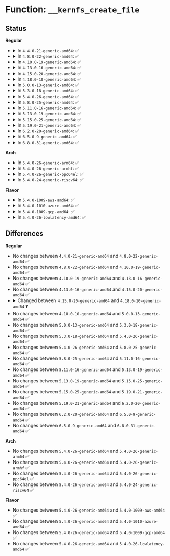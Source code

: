 # Function: <code>__kernfs_create_file</code>

## Status
<b>Regular</b>
<ul>
<li>
<details>
<summary>In <code>4.4.0-21-generic-amd64</code>: ✅</summary>

```c
struct kernfs_node * __kernfs_create_file(struct kernfs_node * parent, const char * name, umode_t mode, loff_t size, const struct kernfs_ops * ops, void * priv, const void * ns, struct lock_class_key * key)
```

```json
{
  "name": "__kernfs_create_file",
  "collision_type": "Unique Global",
  "inline_type": "No",
  "funcs": [
    {
      "addr": 18446744071581515984,
      "name": "__kernfs_create_file",
      "external": true,
      "loc": "fs/kernfs/file.c:908",
      "file": "fs/kernfs/file.c",
      "inline": "seen, unknown",
      "caller_inline": [],
      "caller_func": [
        "kernel/cgroup.c:cgroup_addrm_files",
        "fs/sysfs/file.c:sysfs_add_file_mode_ns"
      ]
    }
  ],
  "symbols": [
    {
      "addr": 18446744071581515984,
      "name": "__kernfs_create_file",
      "section": ".text",
      "bind": "STB_GLOBAL",
      "size": 142
    }
  ]
}
```
</details>
</li>
<li>
<details>
<summary>In <code>4.8.0-22-generic-amd64</code>: ✅</summary>

```c
struct kernfs_node * __kernfs_create_file(struct kernfs_node * parent, const char * name, umode_t mode, loff_t size, const struct kernfs_ops * ops, void * priv, const void * ns, struct lock_class_key * key)
```

```json
{
  "name": "__kernfs_create_file",
  "collision_type": "Unique Global",
  "inline_type": "No",
  "funcs": [
    {
      "addr": 18446744071581701872,
      "name": "__kernfs_create_file",
      "external": true,
      "loc": "fs/kernfs/file.c:929",
      "file": "fs/kernfs/file.c",
      "inline": "seen, unknown",
      "caller_inline": [],
      "caller_func": [
        "kernel/cgroup.c:cgroup_addrm_files",
        "fs/sysfs/file.c:sysfs_add_file_mode_ns"
      ]
    }
  ],
  "symbols": [
    {
      "addr": 18446744071581701872,
      "name": "__kernfs_create_file",
      "section": ".text",
      "bind": "STB_GLOBAL",
      "size": 141
    }
  ]
}
```
</details>
</li>
<li>
<details>
<summary>In <code>4.10.0-19-generic-amd64</code>: ✅</summary>

```c
struct kernfs_node * __kernfs_create_file(struct kernfs_node * parent, const char * name, umode_t mode, loff_t size, const struct kernfs_ops * ops, void * priv, const void * ns, struct lock_class_key * key)
```

```json
{
  "name": "__kernfs_create_file",
  "collision_type": "Unique Global",
  "inline_type": "No",
  "funcs": [
    {
      "addr": 18446744071581789744,
      "name": "__kernfs_create_file",
      "external": true,
      "loc": "fs/kernfs/file.c:930",
      "file": "fs/kernfs/file.c",
      "inline": "seen, unknown",
      "caller_inline": [],
      "caller_func": [
        "kernel/cgroup.c:cgroup_addrm_files",
        "fs/sysfs/file.c:sysfs_add_file_mode_ns"
      ]
    }
  ],
  "symbols": [
    {
      "addr": 18446744071581789744,
      "name": "__kernfs_create_file",
      "section": ".text",
      "bind": "STB_GLOBAL",
      "size": 141
    }
  ]
}
```
</details>
</li>
<li>
<details>
<summary>In <code>4.13.0-16-generic-amd64</code>: ✅</summary>

```c
struct kernfs_node * __kernfs_create_file(struct kernfs_node * parent, const char * name, umode_t mode, loff_t size, const struct kernfs_ops * ops, void * priv, const void * ns, struct lock_class_key * key)
```

```json
{
  "name": "__kernfs_create_file",
  "collision_type": "Unique Global",
  "inline_type": "No",
  "funcs": [
    {
      "addr": 18446744071581844704,
      "name": "__kernfs_create_file",
      "external": true,
      "loc": "fs/kernfs/file.c:976",
      "file": "fs/kernfs/file.c",
      "inline": "seen, unknown",
      "caller_inline": [],
      "caller_func": [
        "arch/x86/kernel/cpu/intel_rdt_rdtgroup.c:mkdir_mondata_subdir",
        "arch/x86/kernel/cpu/intel_rdt_rdtgroup.c:rdtgroup_add_files",
        "kernel/cgroup/cgroup.c:cgroup_addrm_files",
        "fs/sysfs/file.c:sysfs_add_file_mode_ns"
      ]
    }
  ],
  "symbols": [
    {
      "addr": 18446744071581844704,
      "name": "__kernfs_create_file",
      "section": ".text",
      "bind": "STB_GLOBAL",
      "size": 180
    }
  ]
}
```
</details>
</li>
<li>
<details>
<summary>In <code>4.15.0-20-generic-amd64</code>: ✅</summary>

```c
struct kernfs_node * __kernfs_create_file(struct kernfs_node * parent, const char * name, umode_t mode, loff_t size, const struct kernfs_ops * ops, void * priv, const void * ns, struct lock_class_key * key)
```

```json
{
  "name": "__kernfs_create_file",
  "collision_type": "Unique Global",
  "inline_type": "No",
  "funcs": [
    {
      "addr": 18446744071581994512,
      "name": "__kernfs_create_file",
      "external": true,
      "loc": "fs/kernfs/file.c:976",
      "file": "fs/kernfs/file.c",
      "inline": "seen, unknown",
      "caller_inline": [],
      "caller_func": [
        "arch/x86/kernel/cpu/intel_rdt_rdtgroup.c:mkdir_mondata_subdir",
        "arch/x86/kernel/cpu/intel_rdt_rdtgroup.c:rdtgroup_add_files",
        "kernel/cgroup/cgroup.c:cgroup_addrm_files",
        "fs/sysfs/file.c:sysfs_add_file_mode_ns"
      ]
    }
  ],
  "symbols": [
    {
      "addr": 18446744071581994512,
      "name": "__kernfs_create_file",
      "section": ".text",
      "bind": "STB_GLOBAL",
      "size": 180
    }
  ]
}
```
</details>
</li>
<li>
<details>
<summary>In <code>4.18.0-10-generic-amd64</code>: ✅</summary>

```c
struct kernfs_node * __kernfs_create_file(struct kernfs_node * parent, const char * name, umode_t mode, kuid_t uid, kgid_t gid, loff_t size, const struct kernfs_ops * ops, void * priv, const void * ns, struct lock_class_key * key)
```

```json
{
  "name": "__kernfs_create_file",
  "collision_type": "Unique Global",
  "inline_type": "No",
  "funcs": [
    {
      "addr": 18446744071582182128,
      "name": "__kernfs_create_file",
      "external": true,
      "loc": "fs/kernfs/file.c:978",
      "file": "fs/kernfs/file.c",
      "inline": "seen, unknown",
      "caller_inline": [],
      "caller_func": [
        "arch/x86/kernel/cpu/intel_rdt_rdtgroup.c:mkdir_mondata_subdir",
        "arch/x86/kernel/cpu/intel_rdt_rdtgroup.c:rdtgroup_add_files",
        "kernel/cgroup/cgroup.c:cgroup_addrm_files",
        "fs/sysfs/file.c:sysfs_add_file_mode_ns"
      ]
    }
  ],
  "symbols": [
    {
      "addr": 18446744071582182128,
      "name": "__kernfs_create_file",
      "section": ".text",
      "bind": "STB_GLOBAL",
      "size": 177
    }
  ]
}
```
</details>
</li>
<li>
<details>
<summary>In <code>5.0.0-13-generic-amd64</code>: ✅</summary>

```c
struct kernfs_node * __kernfs_create_file(struct kernfs_node * parent, const char * name, umode_t mode, kuid_t uid, kgid_t gid, loff_t size, const struct kernfs_ops * ops, void * priv, const void * ns, struct lock_class_key * key)
```

```json
{
  "name": "__kernfs_create_file",
  "collision_type": "Unique Global",
  "inline_type": "No",
  "funcs": [
    {
      "addr": 18446744071582277280,
      "name": "__kernfs_create_file",
      "external": true,
      "loc": "fs/kernfs/file.c:977",
      "file": "fs/kernfs/file.c",
      "inline": "seen, unknown",
      "caller_inline": [],
      "caller_func": [
        "arch/x86/kernel/cpu/resctrl/rdtgroup.c:mkdir_mondata_subdir",
        "arch/x86/kernel/cpu/resctrl/rdtgroup.c:rdtgroup_add_files",
        "kernel/cgroup/cgroup.c:cgroup_addrm_files",
        "fs/sysfs/file.c:sysfs_add_file_mode_ns"
      ]
    }
  ],
  "symbols": [
    {
      "addr": 18446744071582277280,
      "name": "__kernfs_create_file",
      "section": ".text",
      "bind": "STB_GLOBAL",
      "size": 177
    }
  ]
}
```
</details>
</li>
<li>
<details>
<summary>In <code>5.3.0-18-generic-amd64</code>: ✅</summary>

```c
struct kernfs_node * __kernfs_create_file(struct kernfs_node * parent, const char * name, umode_t mode, kuid_t uid, kgid_t gid, loff_t size, const struct kernfs_ops * ops, void * priv, const void * ns, struct lock_class_key * key)
```

```json
{
  "name": "__kernfs_create_file",
  "collision_type": "Unique Global",
  "inline_type": "No",
  "funcs": [
    {
      "addr": 18446744071582441904,
      "name": "__kernfs_create_file",
      "external": true,
      "loc": "fs/kernfs/file.c:987",
      "file": "fs/kernfs/file.c",
      "inline": "seen, unknown",
      "caller_inline": [],
      "caller_func": [
        "arch/x86/kernel/cpu/resctrl/rdtgroup.c:mkdir_mondata_subdir",
        "arch/x86/kernel/cpu/resctrl/rdtgroup.c:rdtgroup_add_files",
        "kernel/cgroup/cgroup.c:cgroup_addrm_files",
        "fs/sysfs/file.c:sysfs_add_file_mode_ns"
      ]
    }
  ],
  "symbols": [
    {
      "addr": 18446744071582441904,
      "name": "__kernfs_create_file",
      "section": ".text",
      "bind": "STB_GLOBAL",
      "size": 181
    }
  ]
}
```
</details>
</li>
<li>
<details>
<summary>In <code>5.4.0-26-generic-amd64</code>: ✅</summary>

```c
struct kernfs_node * __kernfs_create_file(struct kernfs_node * parent, const char * name, umode_t mode, kuid_t uid, kgid_t gid, loff_t size, const struct kernfs_ops * ops, void * priv, const void * ns, struct lock_class_key * key)
```

```json
{
  "name": "__kernfs_create_file",
  "collision_type": "Unique Global",
  "inline_type": "No",
  "funcs": [
    {
      "addr": 18446744071582540656,
      "name": "__kernfs_create_file",
      "external": true,
      "loc": "fs/kernfs/file.c:987",
      "file": "fs/kernfs/file.c",
      "inline": "seen, unknown",
      "caller_inline": [],
      "caller_func": [
        "arch/x86/kernel/cpu/resctrl/rdtgroup.c:mkdir_mondata_subdir",
        "arch/x86/kernel/cpu/resctrl/rdtgroup.c:rdtgroup_add_files",
        "kernel/cgroup/cgroup.c:cgroup_addrm_files",
        "fs/sysfs/file.c:sysfs_add_file_mode_ns"
      ]
    }
  ],
  "symbols": [
    {
      "addr": 18446744071582540656,
      "name": "__kernfs_create_file",
      "section": ".text",
      "bind": "STB_GLOBAL",
      "size": 181
    }
  ]
}
```
</details>
</li>
<li>
<details>
<summary>In <code>5.8.0-25-generic-amd64</code>: ✅</summary>

```c
struct kernfs_node * __kernfs_create_file(struct kernfs_node * parent, const char * name, umode_t mode, kuid_t uid, kgid_t gid, loff_t size, const struct kernfs_ops * ops, void * priv, const void * ns, struct lock_class_key * key)
```

```json
{
  "name": "__kernfs_create_file",
  "collision_type": "Unique Global",
  "inline_type": "No",
  "funcs": [
    {
      "addr": 18446744071582846832,
      "name": "__kernfs_create_file",
      "external": true,
      "loc": "fs/kernfs/file.c:987",
      "file": "fs/kernfs/file.c",
      "inline": "seen, unknown",
      "caller_inline": [],
      "caller_func": [
        "arch/x86/kernel/cpu/resctrl/rdtgroup.c:mkdir_mondata_subdir",
        "arch/x86/kernel/cpu/resctrl/rdtgroup.c:rdtgroup_add_files",
        "kernel/cgroup/cgroup.c:cgroup_add_file",
        "fs/sysfs/file.c:sysfs_add_file_mode_ns"
      ]
    }
  ],
  "symbols": [
    {
      "addr": 18446744071582846832,
      "name": "__kernfs_create_file",
      "section": ".text",
      "bind": "STB_GLOBAL",
      "size": 181
    }
  ]
}
```
</details>
</li>
<li>
<details>
<summary>In <code>5.11.0-16-generic-amd64</code>: ✅</summary>

```c
struct kernfs_node * __kernfs_create_file(struct kernfs_node * parent, const char * name, umode_t mode, kuid_t uid, kgid_t gid, loff_t size, const struct kernfs_ops * ops, void * priv, const void * ns, struct lock_class_key * key)
```

```json
{
  "name": "__kernfs_create_file",
  "collision_type": "Unique Global",
  "inline_type": "No",
  "funcs": [
    {
      "addr": 18446744071582919552,
      "name": "__kernfs_create_file",
      "external": true,
      "loc": "fs/kernfs/file.c:971",
      "file": "fs/kernfs/file.c",
      "inline": "seen, unknown",
      "caller_inline": [],
      "caller_func": [
        "arch/x86/kernel/cpu/resctrl/rdtgroup.c:mkdir_mondata_subdir",
        "arch/x86/kernel/cpu/resctrl/rdtgroup.c:rdtgroup_add_files",
        "kernel/cgroup/cgroup.c:cgroup_add_file",
        "fs/sysfs/file.c:sysfs_add_file_mode_ns"
      ]
    }
  ],
  "symbols": [
    {
      "addr": 18446744071582919552,
      "name": "__kernfs_create_file",
      "section": ".text",
      "bind": "STB_GLOBAL",
      "size": 181
    }
  ]
}
```
</details>
</li>
<li>
<details>
<summary>In <code>5.13.0-19-generic-amd64</code>: ✅</summary>

```c
struct kernfs_node * __kernfs_create_file(struct kernfs_node * parent, const char * name, umode_t mode, kuid_t uid, kgid_t gid, loff_t size, const struct kernfs_ops * ops, void * priv, const void * ns, struct lock_class_key * key)
```

```json
{
  "name": "__kernfs_create_file",
  "collision_type": "Unique Global",
  "inline_type": "No",
  "funcs": [
    {
      "addr": 18446744071582947216,
      "name": "__kernfs_create_file",
      "external": true,
      "loc": "fs/kernfs/file.c:971",
      "file": "fs/kernfs/file.c",
      "inline": "seen, unknown",
      "caller_inline": [],
      "caller_func": [
        "arch/x86/kernel/cpu/resctrl/rdtgroup.c:mkdir_mondata_subdir",
        "arch/x86/kernel/cpu/resctrl/rdtgroup.c:rdtgroup_add_files",
        "kernel/cgroup/cgroup.c:cgroup_addrm_files",
        "fs/sysfs/file.c:sysfs_add_file_mode_ns"
      ]
    }
  ],
  "symbols": [
    {
      "addr": 18446744071582947216,
      "name": "__kernfs_create_file",
      "section": ".text",
      "bind": "STB_GLOBAL",
      "size": 181
    }
  ]
}
```
</details>
</li>
<li>
<details>
<summary>In <code>5.15.0-25-generic-amd64</code>: ✅</summary>

```c
struct kernfs_node * __kernfs_create_file(struct kernfs_node * parent, const char * name, umode_t mode, kuid_t uid, kgid_t gid, loff_t size, const struct kernfs_ops * ops, void * priv, const void * ns, struct lock_class_key * key)
```

```json
{
  "name": "__kernfs_create_file",
  "collision_type": "Unique Global",
  "inline_type": "No",
  "funcs": [
    {
      "addr": 18446744071583282432,
      "name": "__kernfs_create_file",
      "external": true,
      "loc": "fs/kernfs/file.c:971",
      "file": "fs/kernfs/file.c",
      "inline": "seen, unknown",
      "caller_inline": [],
      "caller_func": [
        "arch/x86/kernel/cpu/resctrl/rdtgroup.c:mkdir_mondata_subdir",
        "arch/x86/kernel/cpu/resctrl/rdtgroup.c:rdtgroup_add_files",
        "kernel/cgroup/cgroup.c:cgroup_addrm_files",
        "fs/sysfs/file.c:sysfs_add_file_mode_ns"
      ]
    }
  ],
  "symbols": [
    {
      "addr": 18446744071583282432,
      "name": "__kernfs_create_file",
      "section": ".text",
      "bind": "STB_GLOBAL",
      "size": 181
    }
  ]
}
```
</details>
</li>
<li>
<details>
<summary>In <code>5.19.0-21-generic-amd64</code>: ✅</summary>

```c
struct kernfs_node * __kernfs_create_file(struct kernfs_node * parent, const char * name, umode_t mode, kuid_t uid, kgid_t gid, loff_t size, const struct kernfs_ops * ops, void * priv, const void * ns, struct lock_class_key * key)
```

```json
{
  "name": "__kernfs_create_file",
  "collision_type": "Unique Global",
  "inline_type": "No",
  "funcs": [
    {
      "addr": 18446744071583786912,
      "name": "__kernfs_create_file",
      "external": true,
      "loc": "fs/kernfs/file.c:973",
      "file": "fs/kernfs/file.c",
      "inline": "seen, unknown",
      "caller_inline": [],
      "caller_func": [
        "arch/x86/kernel/cpu/resctrl/rdtgroup.c:mkdir_mondata_subdir",
        "arch/x86/kernel/cpu/resctrl/rdtgroup.c:rdtgroup_add_files",
        "kernel/cgroup/cgroup.c:cgroup_addrm_files",
        "fs/sysfs/file.c:sysfs_add_bin_file_mode_ns",
        "fs/sysfs/file.c:sysfs_add_file_mode_ns"
      ]
    }
  ],
  "symbols": [
    {
      "addr": 18446744071583786912,
      "name": "__kernfs_create_file",
      "section": ".text",
      "bind": "STB_GLOBAL",
      "size": 228
    }
  ]
}
```
</details>
</li>
<li>
<details>
<summary>In <code>6.2.0-20-generic-amd64</code>: ✅</summary>

```c
struct kernfs_node * __kernfs_create_file(struct kernfs_node * parent, const char * name, umode_t mode, kuid_t uid, kgid_t gid, loff_t size, const struct kernfs_ops * ops, void * priv, const void * ns, struct lock_class_key * key)
```

```json
{
  "name": "__kernfs_create_file",
  "collision_type": "Unique Global",
  "inline_type": "No",
  "funcs": [
    {
      "addr": 18446744071584406128,
      "name": "__kernfs_create_file",
      "external": true,
      "loc": "fs/kernfs/file.c:1033",
      "file": "fs/kernfs/file.c",
      "inline": "seen, unknown",
      "caller_inline": [],
      "caller_func": [
        "arch/x86/kernel/cpu/resctrl/rdtgroup.c:mkdir_mondata_subdir",
        "arch/x86/kernel/cpu/resctrl/rdtgroup.c:rdtgroup_add_files",
        "kernel/cgroup/cgroup.c:cgroup_addrm_files",
        "fs/sysfs/file.c:sysfs_add_bin_file_mode_ns",
        "fs/sysfs/file.c:sysfs_add_file_mode_ns"
      ]
    }
  ],
  "symbols": [
    {
      "addr": 18446744071584406128,
      "name": "__kernfs_create_file",
      "section": ".text",
      "bind": "STB_GLOBAL",
      "size": 228
    }
  ]
}
```
</details>
</li>
<li>
<details>
<summary>In <code>6.5.0-9-generic-amd64</code>: ✅</summary>

```c
struct kernfs_node * __kernfs_create_file(struct kernfs_node * parent, const char * name, umode_t mode, kuid_t uid, kgid_t gid, loff_t size, const struct kernfs_ops * ops, void * priv, const void * ns, struct lock_class_key * key)
```

```json
{
  "name": "__kernfs_create_file",
  "collision_type": "Unique Global",
  "inline_type": "No",
  "funcs": [
    {
      "addr": 18446744071584634672,
      "name": "__kernfs_create_file",
      "external": true,
      "loc": "fs/kernfs/file.c:1033",
      "file": "fs/kernfs/file.c",
      "inline": "seen, unknown",
      "caller_inline": [],
      "caller_func": [
        "arch/x86/kernel/cpu/resctrl/rdtgroup.c:mkdir_mondata_subdir",
        "arch/x86/kernel/cpu/resctrl/rdtgroup.c:rdtgroup_add_files",
        "kernel/cgroup/cgroup.c:cgroup_addrm_files",
        "fs/sysfs/file.c:sysfs_add_bin_file_mode_ns",
        "fs/sysfs/file.c:sysfs_add_file_mode_ns"
      ]
    }
  ],
  "symbols": [
    {
      "addr": 18446744071584634672,
      "name": "__kernfs_create_file",
      "section": ".text",
      "bind": "STB_GLOBAL",
      "size": 228
    }
  ]
}
```
</details>
</li>
<li>
<details>
<summary>In <code>6.8.0-31-generic-amd64</code>: ✅</summary>

```c
struct kernfs_node * __kernfs_create_file(struct kernfs_node * parent, const char * name, umode_t mode, kuid_t uid, kgid_t gid, loff_t size, const struct kernfs_ops * ops, void * priv, const void * ns, struct lock_class_key * key)
```

```json
{
  "name": "__kernfs_create_file",
  "collision_type": "Unique Global",
  "inline_type": "No",
  "funcs": [
    {
      "addr": 18446744071584866784,
      "name": "__kernfs_create_file",
      "external": true,
      "loc": "fs/kernfs/file.c:1011",
      "file": "fs/kernfs/file.c",
      "inline": "seen, unknown",
      "caller_inline": [],
      "caller_func": [
        "arch/x86/kernel/cpu/resctrl/rdtgroup.c:mkdir_mondata_subdir",
        "arch/x86/kernel/cpu/resctrl/rdtgroup.c:rdtgroup_add_files",
        "kernel/cgroup/cgroup.c:cgroup_addrm_files",
        "fs/sysfs/file.c:sysfs_add_bin_file_mode_ns",
        "fs/sysfs/file.c:sysfs_add_file_mode_ns"
      ]
    }
  ],
  "symbols": [
    {
      "addr": 18446744071584866784,
      "name": "__kernfs_create_file",
      "section": ".text",
      "bind": "STB_GLOBAL",
      "size": 228
    }
  ]
}
```
</details>
</li>
</ul>
<b>Arch</b>
<ul>
<li>
<details>
<summary>In <code>5.4.0-26-generic-arm64</code>: ✅</summary>

```c
struct kernfs_node * __kernfs_create_file(struct kernfs_node * parent, const char * name, umode_t mode, kuid_t uid, kgid_t gid, loff_t size, const struct kernfs_ops * ops, void * priv, const void * ns, struct lock_class_key * key)
```

```json
{
  "name": "__kernfs_create_file",
  "collision_type": "Unique Global",
  "inline_type": "No",
  "funcs": [
    {
      "addr": 18446603336494177440,
      "name": "__kernfs_create_file",
      "external": true,
      "loc": "fs/kernfs/file.c:987",
      "file": "fs/kernfs/file.c",
      "inline": "seen, unknown",
      "caller_inline": [],
      "caller_func": [
        "kernel/cgroup/cgroup.c:cgroup_addrm_files",
        "fs/sysfs/file.c:sysfs_add_file_mode_ns"
      ]
    }
  ],
  "symbols": [
    {
      "addr": 18446603336494177440,
      "name": "__kernfs_create_file",
      "section": ".text",
      "bind": "STB_GLOBAL",
      "size": 300
    }
  ]
}
```
</details>
</li>
<li>
<details>
<summary>In <code>5.4.0-26-generic-armhf</code>: ✅</summary>

```c
struct kernfs_node * __kernfs_create_file(struct kernfs_node * parent, const char * name, umode_t mode, kuid_t uid, kgid_t gid, loff_t size, const struct kernfs_ops * ops, void * priv, const void * ns, struct lock_class_key * key)
```

```json
{
  "name": "__kernfs_create_file",
  "collision_type": "Unique Global",
  "inline_type": "No",
  "funcs": [
    {
      "addr": 3227614992,
      "name": "__kernfs_create_file",
      "external": true,
      "loc": "fs/kernfs/file.c:987",
      "file": "fs/kernfs/file.c",
      "inline": "seen, unknown",
      "caller_inline": [],
      "caller_func": [
        "kernel/cgroup/cgroup.c:cgroup_addrm_files",
        "fs/sysfs/file.c:sysfs_add_file_mode_ns"
      ]
    }
  ],
  "symbols": [
    {
      "addr": 3227614992,
      "name": "__kernfs_create_file",
      "section": ".text",
      "bind": "STB_GLOBAL",
      "size": 204
    }
  ]
}
```
</details>
</li>
<li>
<details>
<summary>In <code>5.4.0-26-generic-ppc64el</code>: ✅</summary>

```c
struct kernfs_node * __kernfs_create_file(struct kernfs_node * parent, const char * name, umode_t mode, kuid_t uid, kgid_t gid, loff_t size, const struct kernfs_ops * ops, void * priv, const void * ns, struct lock_class_key * key)
```

```json
{
  "name": "__kernfs_create_file",
  "collision_type": "Unique Global",
  "inline_type": "No",
  "funcs": [
    {
      "addr": 13835058055287863616,
      "name": "__kernfs_create_file",
      "external": true,
      "loc": "fs/kernfs/file.c:987",
      "file": "fs/kernfs/file.c",
      "inline": "seen, unknown",
      "caller_inline": [],
      "caller_func": [
        "kernel/cgroup/cgroup.c:cgroup_addrm_files",
        "kernel/cgroup/cgroup.c:cgroup_addrm_files",
        "fs/sysfs/file.c:sysfs_add_file_mode_ns"
      ]
    }
  ],
  "symbols": [
    {
      "addr": 13835058055287863616,
      "name": "__kernfs_create_file",
      "section": ".text",
      "bind": "STB_GLOBAL",
      "size": 340
    }
  ]
}
```
</details>
</li>
<li>
<details>
<summary>In <code>5.4.0-24-generic-riscv64</code>: ✅</summary>

```c
struct kernfs_node * __kernfs_create_file(struct kernfs_node * parent, const char * name, umode_t mode, kuid_t uid, kgid_t gid, loff_t size, const struct kernfs_ops * ops, void * priv, const void * ns, struct lock_class_key * key)
```

```json
{
  "name": "__kernfs_create_file",
  "collision_type": "Unique Global",
  "inline_type": "No",
  "funcs": [
    {
      "addr": 18446743936273643366,
      "name": "__kernfs_create_file",
      "external": true,
      "loc": "fs/kernfs/file.c:987",
      "file": "fs/kernfs/file.c",
      "inline": "seen, unknown",
      "caller_inline": [],
      "caller_func": [
        "kernel/cgroup/cgroup.c:cgroup_addrm_files",
        "fs/sysfs/file.c:sysfs_add_file_mode_ns"
      ]
    }
  ],
  "symbols": [
    {
      "addr": 18446743936273643366,
      "name": "__kernfs_create_file",
      "section": ".text",
      "bind": "STB_GLOBAL",
      "size": 210
    }
  ]
}
```
</details>
</li>
</ul>
<b>Flavor</b>
<ul>
<li>
<details>
<summary>In <code>5.4.0-1009-aws-amd64</code>: ✅</summary>

```c
struct kernfs_node * __kernfs_create_file(struct kernfs_node * parent, const char * name, umode_t mode, kuid_t uid, kgid_t gid, loff_t size, const struct kernfs_ops * ops, void * priv, const void * ns, struct lock_class_key * key)
```

```json
{
  "name": "__kernfs_create_file",
  "collision_type": "Unique Global",
  "inline_type": "No",
  "funcs": [
    {
      "addr": 18446744071582509392,
      "name": "__kernfs_create_file",
      "external": true,
      "loc": "fs/kernfs/file.c:987",
      "file": "fs/kernfs/file.c",
      "inline": "seen, unknown",
      "caller_inline": [],
      "caller_func": [
        "arch/x86/kernel/cpu/resctrl/rdtgroup.c:mkdir_mondata_subdir",
        "arch/x86/kernel/cpu/resctrl/rdtgroup.c:rdtgroup_add_files",
        "kernel/cgroup/cgroup.c:cgroup_addrm_files",
        "fs/sysfs/file.c:sysfs_add_file_mode_ns"
      ]
    }
  ],
  "symbols": [
    {
      "addr": 18446744071582509392,
      "name": "__kernfs_create_file",
      "section": ".text",
      "bind": "STB_GLOBAL",
      "size": 181
    }
  ]
}
```
</details>
</li>
<li>
<details>
<summary>In <code>5.4.0-1010-azure-amd64</code>: ✅</summary>

```c
struct kernfs_node * __kernfs_create_file(struct kernfs_node * parent, const char * name, umode_t mode, kuid_t uid, kgid_t gid, loff_t size, const struct kernfs_ops * ops, void * priv, const void * ns, struct lock_class_key * key)
```

```json
{
  "name": "__kernfs_create_file",
  "collision_type": "Unique Global",
  "inline_type": "No",
  "funcs": [
    {
      "addr": 18446744071582446560,
      "name": "__kernfs_create_file",
      "external": true,
      "loc": "fs/kernfs/file.c:987",
      "file": "fs/kernfs/file.c",
      "inline": "seen, unknown",
      "caller_inline": [],
      "caller_func": [
        "arch/x86/kernel/cpu/resctrl/rdtgroup.c:mkdir_mondata_subdir",
        "arch/x86/kernel/cpu/resctrl/rdtgroup.c:rdtgroup_add_files",
        "kernel/cgroup/cgroup.c:cgroup_addrm_files",
        "fs/sysfs/file.c:sysfs_add_file_mode_ns"
      ]
    }
  ],
  "symbols": [
    {
      "addr": 18446744071582446560,
      "name": "__kernfs_create_file",
      "section": ".text",
      "bind": "STB_GLOBAL",
      "size": 181
    }
  ]
}
```
</details>
</li>
<li>
<details>
<summary>In <code>5.4.0-1009-gcp-amd64</code>: ✅</summary>

```c
struct kernfs_node * __kernfs_create_file(struct kernfs_node * parent, const char * name, umode_t mode, kuid_t uid, kgid_t gid, loff_t size, const struct kernfs_ops * ops, void * priv, const void * ns, struct lock_class_key * key)
```

```json
{
  "name": "__kernfs_create_file",
  "collision_type": "Unique Global",
  "inline_type": "No",
  "funcs": [
    {
      "addr": 18446744071582499872,
      "name": "__kernfs_create_file",
      "external": true,
      "loc": "fs/kernfs/file.c:987",
      "file": "fs/kernfs/file.c",
      "inline": "seen, unknown",
      "caller_inline": [],
      "caller_func": [
        "arch/x86/kernel/cpu/resctrl/rdtgroup.c:mkdir_mondata_subdir",
        "arch/x86/kernel/cpu/resctrl/rdtgroup.c:rdtgroup_add_files",
        "kernel/cgroup/cgroup.c:cgroup_addrm_files",
        "fs/sysfs/file.c:sysfs_add_file_mode_ns"
      ]
    }
  ],
  "symbols": [
    {
      "addr": 18446744071582499872,
      "name": "__kernfs_create_file",
      "section": ".text",
      "bind": "STB_GLOBAL",
      "size": 181
    }
  ]
}
```
</details>
</li>
<li>
<details>
<summary>In <code>5.4.0-26-lowlatency-amd64</code>: ✅</summary>

```c
struct kernfs_node * __kernfs_create_file(struct kernfs_node * parent, const char * name, umode_t mode, kuid_t uid, kgid_t gid, loff_t size, const struct kernfs_ops * ops, void * priv, const void * ns, struct lock_class_key * key)
```

```json
{
  "name": "__kernfs_create_file",
  "collision_type": "Unique Global",
  "inline_type": "No",
  "funcs": [
    {
      "addr": 18446744071582580480,
      "name": "__kernfs_create_file",
      "external": true,
      "loc": "fs/kernfs/file.c:987",
      "file": "fs/kernfs/file.c",
      "inline": "seen, unknown",
      "caller_inline": [],
      "caller_func": [
        "arch/x86/kernel/cpu/resctrl/rdtgroup.c:mkdir_mondata_subdir",
        "arch/x86/kernel/cpu/resctrl/rdtgroup.c:rdtgroup_add_files",
        "kernel/cgroup/cgroup.c:cgroup_addrm_files",
        "fs/sysfs/file.c:sysfs_add_file_mode_ns"
      ]
    }
  ],
  "symbols": [
    {
      "addr": 18446744071582580480,
      "name": "__kernfs_create_file",
      "section": ".text",
      "bind": "STB_GLOBAL",
      "size": 181
    }
  ]
}
```
</details>
</li>
</ul>

## Differences
<b>Regular</b>
<ul>
<li>
No changes between <code>4.4.0-21-generic-amd64</code> and <code>4.8.0-22-generic-amd64</code> ✅
</li>
<li>
No changes between <code>4.8.0-22-generic-amd64</code> and <code>4.10.0-19-generic-amd64</code> ✅
</li>
<li>
No changes between <code>4.10.0-19-generic-amd64</code> and <code>4.13.0-16-generic-amd64</code> ✅
</li>
<li>
No changes between <code>4.13.0-16-generic-amd64</code> and <code>4.15.0-20-generic-amd64</code> ✅
</li>
<li>
<details>
<summary>Changed between <code>4.15.0-20-generic-amd64</code> and <code>4.18.0-10-generic-amd64</code> ❓</summary>
<ul>
<li>
<b>Param added. </b>
<code>kuid_t uid</code>
</li>
<li>
<b>Param added. </b>
<code>kgid_t gid</code>
</li>
<li>
<b>Param reordered. </b>
<code>parent, name, mode, size, ops, priv, ns, key</code> ➡️ <code>parent, name, mode, uid, gid, size, ops, priv, ns, key</code>
</li>
</ul>
</details>
</li>
<li>
No changes between <code>4.18.0-10-generic-amd64</code> and <code>5.0.0-13-generic-amd64</code> ✅
</li>
<li>
No changes between <code>5.0.0-13-generic-amd64</code> and <code>5.3.0-18-generic-amd64</code> ✅
</li>
<li>
No changes between <code>5.3.0-18-generic-amd64</code> and <code>5.4.0-26-generic-amd64</code> ✅
</li>
<li>
No changes between <code>5.4.0-26-generic-amd64</code> and <code>5.8.0-25-generic-amd64</code> ✅
</li>
<li>
No changes between <code>5.8.0-25-generic-amd64</code> and <code>5.11.0-16-generic-amd64</code> ✅
</li>
<li>
No changes between <code>5.11.0-16-generic-amd64</code> and <code>5.13.0-19-generic-amd64</code> ✅
</li>
<li>
No changes between <code>5.13.0-19-generic-amd64</code> and <code>5.15.0-25-generic-amd64</code> ✅
</li>
<li>
No changes between <code>5.15.0-25-generic-amd64</code> and <code>5.19.0-21-generic-amd64</code> ✅
</li>
<li>
No changes between <code>5.19.0-21-generic-amd64</code> and <code>6.2.0-20-generic-amd64</code> ✅
</li>
<li>
No changes between <code>6.2.0-20-generic-amd64</code> and <code>6.5.0-9-generic-amd64</code> ✅
</li>
<li>
No changes between <code>6.5.0-9-generic-amd64</code> and <code>6.8.0-31-generic-amd64</code> ✅
</li>
</ul>
<b>Arch</b>
<ul>
<li>
No changes between <code>5.4.0-26-generic-amd64</code> and <code>5.4.0-26-generic-arm64</code> ✅
</li>
<li>
No changes between <code>5.4.0-26-generic-amd64</code> and <code>5.4.0-26-generic-armhf</code> ✅
</li>
<li>
No changes between <code>5.4.0-26-generic-amd64</code> and <code>5.4.0-26-generic-ppc64el</code> ✅
</li>
<li>
No changes between <code>5.4.0-26-generic-amd64</code> and <code>5.4.0-24-generic-riscv64</code> ✅
</li>
</ul>
<b>Flavor</b>
<ul>
<li>
No changes between <code>5.4.0-26-generic-amd64</code> and <code>5.4.0-1009-aws-amd64</code> ✅
</li>
<li>
No changes between <code>5.4.0-26-generic-amd64</code> and <code>5.4.0-1010-azure-amd64</code> ✅
</li>
<li>
No changes between <code>5.4.0-26-generic-amd64</code> and <code>5.4.0-1009-gcp-amd64</code> ✅
</li>
<li>
No changes between <code>5.4.0-26-generic-amd64</code> and <code>5.4.0-26-lowlatency-amd64</code> ✅
</li>
</ul>
